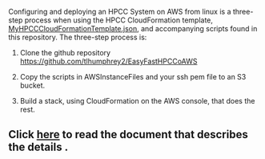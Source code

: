Configuring and deploying an HPCC System on AWS from linux is a three-step process when using the HPCC CloudFormation template, [MyHPCCCloudFormationTemplate.json](MyHPCCCloudFormationTemplate.json), and accompanying scripts found in this repository. The three-step process is:

1.  Clone the github repository https://github.com/tlhumphrey2/EasyFastHPCCoAWS

2.  Copy the scripts in AWSInstanceFiles and your ssh pem file to an S3 bucket.

3.  Build a stack, using CloudFormation on the AWS console, that does the rest.

## Click [here](Documentation/EasyFastHPCCOnAWSLinux.pdf) to read the document that describes the details .
